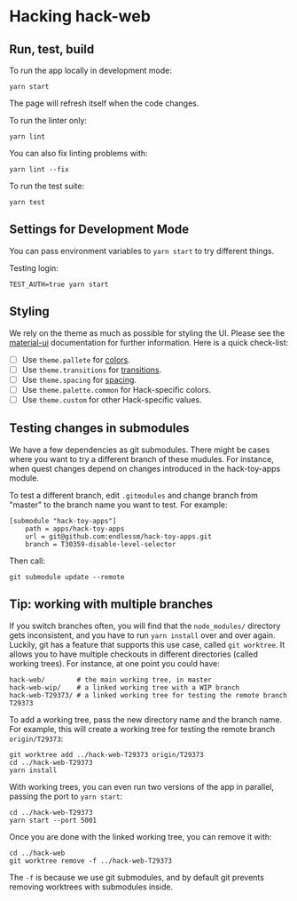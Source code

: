 # Hacking hack-web
## Run, test, build

To run the app locally in development mode:

    yarn start

The page will refresh itself when the code changes.

To run the linter only:

    yarn lint

You can also fix linting problems with:

    yarn lint --fix

To run the test suite:

    yarn test

## Settings for Development Mode

You can pass environment variables to `yarn start` to try different
things.

Testing login:

    TEST_AUTH=true yarn start

## Styling

We rely on the theme as much as possible for styling the UI. Please
see the [material-ui](https://material-ui.com/) documentation for
further information. Here is a quick check-list:

- [ ] Use `theme.pallete` for [colors](https://material-ui.com/customization/color/#color).
- [ ] Use `theme.transitions` for [transitions](https://material-ui.com/components/transitions/#transitions).
- [ ] Use `theme.spacing` for [spacing](https://material-ui.com/system/spacing/#spacing).
- [ ] Use `theme.palette.common` for Hack-specific colors.
- [ ] Use `theme.custom` for other Hack-specific values.

## Testing changes in submodules

We have a few dependencies as git submodules. There might be cases
where you want to try a different branch of these mudules. For
instance, when quest changes depend on changes introduced in the
hack-toy-apps module.

To test a different branch, edit `.gitmodules` and change branch from
"master" to the branch name you want to test. For example:

    [submodule "hack-toy-apps"]
        path = apps/hack-toy-apps
        url = git@github.com:endlessm/hack-toy-apps.git
        branch = T30359-disable-level-selector

Then call:

    git submodule update --remote

## Tip: working with multiple branches

If you switch branches often, you will find that the `node_modules/`
directory gets inconsistent, and you have to run `yarn install` over
and over again. Luckily, git has a feature that supports this use
case, called `git worktree`. It allows you to have multiple checkouts
in different directories (called working trees). For instance, at one
point you could have:

    hack-web/        # the main working tree, in master
    hack-web-wip/    # a linked working tree with a WIP branch
    hack-web-T29373/ # a linked working tree for testing the remote branch T29373

To add a working tree, pass the new directory name and the branch
name. For example, this will create a working tree for testing the
remote branch `origin/T29373`:

    git worktree add ../hack-web-T29373 origin/T29373
    cd ../hack-web-T29373
    yarn install

With working trees, you can even run two versions of the app in
parallel, passing the port to `yarn start`:

    cd ../hack-web-T29373
    yarn start --port 5001

Once you are done with the linked working tree, you can remove it
with:

    cd ../hack-web
    git worktree remove -f ../hack-web-T29373

The `-f` is because we use git submodules, and by default git prevents
removing worktrees with submodules inside.
